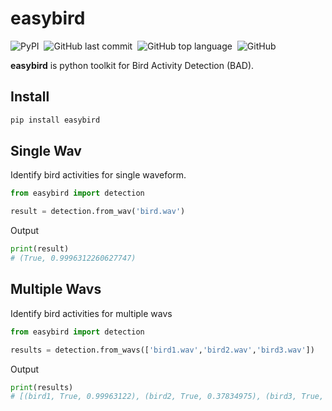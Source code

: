 # easybird
![PyPI](https://img.shields.io/pypi/v/easybird?color=df&style=flat-square)&nbsp;
![GitHub last commit](https://img.shields.io/github/last-commit/realzza/easybird?color=orange&style=flat-square)&nbsp;
![GitHub top language](https://img.shields.io/github/languages/top/realzza/easybird?color=%236495ed&style=flat-square)&nbsp;
![GitHub](https://img.shields.io/github/license/realzza/easybird?color=%23FFB6C1&style=flat-square)

**easybird** is python toolkit for Bird Activity Detection (BAD).

## Install
```bash
pip install easybird
```

## Single Wav
Identify bird activities for single waveform.
```python
from easybird import detection

result = detection.from_wav('bird.wav')
```
Output
```python
print(result)
# (True, 0.9996312260627747)
```

## Multiple Wavs
Identify bird activities for multiple wavs
```python
from easybird import detection

results = detection.from_wavs(['bird1.wav','bird2.wav','bird3.wav'])
```
Output
```python
print(results)
# [(bird1, True, 0.99963122), (bird2, True, 0.37834975), (bird3, True, 0.87340939)]
```